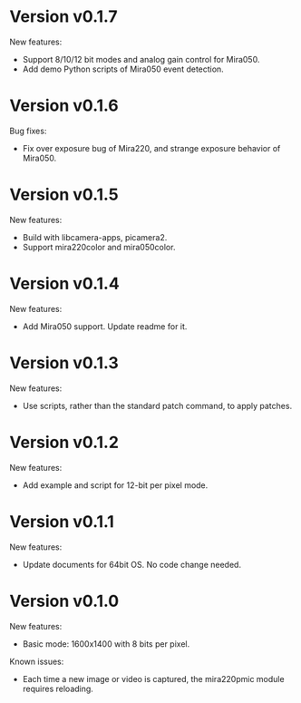 # Version v0.1.7

New features:
- Support 8/10/12 bit modes and analog gain control for Mira050.
- Add demo Python scripts of Mira050 event detection.

# Version v0.1.6

Bug fixes:
- Fix over exposure bug of Mira220, and strange exposure behavior of Mira050.

# Version v0.1.5

New features:
- Build with libcamera-apps, picamera2.
- Support mira220color and mira050color.

# Version v0.1.4

New features:
- Add Mira050 support. Update readme for it.

# Version v0.1.3

New features:
- Use scripts, rather than the standard patch command, to apply patches.

# Version v0.1.2

New features:
- Add example and script for 12-bit per pixel mode.

# Version v0.1.1

New features:
- Update documents for 64bit OS. No code change needed.

# Version v0.1.0

New features:
- Basic mode: 1600x1400 with 8 bits per pixel.

Known issues:
- Each time a new image or video is captured, the mira220pmic module requires reloading.

